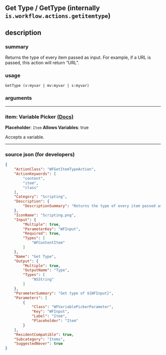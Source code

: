 
## Get Type / GetType (internally `is.workflow.actions.getitemtype`)


## description

### summary

Returns the type of every item passed as input. For example, if a URL is passed, this action will return “URL”.


### usage
```
GetType (v:myvar | mv:myvar | s:myvar)
```

### arguments

---

### item: Variable Picker [(Docs)](https://pfgithub.github.io/shortcutslang/gettingstarted#variable-picker-fields)
**Placeholder**: ```
		Item
		```
**Allows Variables**: true



Accepts a variable.

---

### source json (for developers)

```json
{
	"ActionClass": "WFGetItemTypeAction",
	"ActionKeywords": [
		"content",
		"item",
		"class"
	],
	"Category": "Scripting",
	"Description": {
		"DescriptionSummary": "Returns the type of every item passed as input. For example, if a URL is passed, this action will return “URL”."
	},
	"IconName": "Scripting.png",
	"Input": {
		"Multiple": true,
		"ParameterKey": "WFInput",
		"Required": true,
		"Types": [
			"WFContentItem"
		]
	},
	"Name": "Get Type",
	"Output": {
		"Multiple": true,
		"OutputName": "Type",
		"Types": [
			"NSString"
		]
	},
	"ParameterSummary": "Get type of ${WFInput}",
	"Parameters": [
		{
			"Class": "WFVariablePickerParameter",
			"Key": "WFInput",
			"Label": "Item",
			"Placeholder": "Item"
		}
	],
	"ResidentCompatible": true,
	"Subcategory": "Items",
	"SuggestedNever": true
}
```
